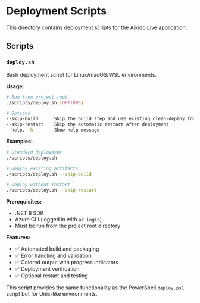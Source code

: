 # Deployment Scripts

This directory contains deployment scripts for the Aikido Live application.

## Scripts

### `deploy.sh`

Bash deployment script for Linux/macOS/WSL environments.

**Usage:**
```bash
# Run from project root
./scripts/deploy.sh [OPTIONS]

# Options
--skip-build      Skip the build step and use existing clean-deploy folder
--skip-restart    Skip the automatic restart after deployment
--help, -h        Show help message
```

**Examples:**
```bash
# Standard deployment
./scripts/deploy.sh

# Deploy existing artifacts
./scripts/deploy.sh --skip-build

# Deploy without restart
./scripts/deploy.sh --skip-restart
```

**Prerequisites:**
- .NET 8 SDK
- Azure CLI (logged in with `az login`)
- Must be run from the project root directory

**Features:**
- ✅ Automated build and packaging
- ✅ Error handling and validation
- ✅ Colored output with progress indicators
- ✅ Deployment verification
- ✅ Optional restart and testing

This script provides the same functionality as the PowerShell `deploy.ps1` script but for Unix-like environments.
